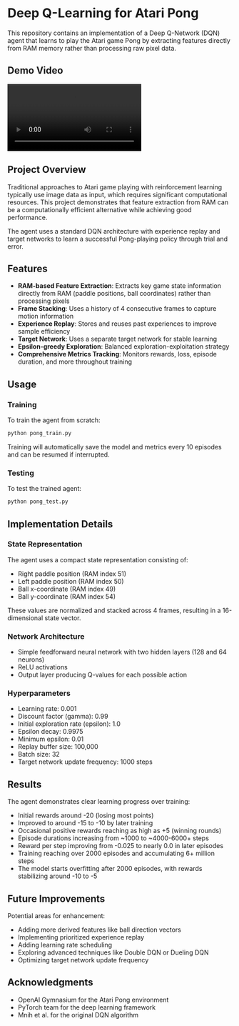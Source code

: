 # Deep Q-Learning for Atari Pong

This repository contains an implementation of a Deep Q-Network (DQN) agent that learns to play the Atari game Pong by extracting features directly from RAM memory rather than processing raw pixel data.

## Demo Video

![Pong Agent Demo](data/pong.mp4)

## Project Overview

Traditional approaches to Atari game playing with reinforcement learning typically use image data as input, which requires significant computational resources. This project demonstrates that feature extraction from RAM can be a computationally efficient alternative while achieving good performance.

The agent uses a standard DQN architecture with experience replay and target networks to learn a successful Pong-playing policy through trial and error.

## Features

- **RAM-based Feature Extraction**: Extracts key game state information directly from RAM (paddle positions, ball coordinates) rather than processing pixels
- **Frame Stacking**: Uses a history of 4 consecutive frames to capture motion information
- **Experience Replay**: Stores and reuses past experiences to improve sample efficiency
- **Target Network**: Uses a separate target network for stable learning
- **Epsilon-greedy Exploration**: Balanced exploration-exploitation strategy
- **Comprehensive Metrics Tracking**: Monitors rewards, loss, episode duration, and more throughout training

## Usage

### Training

To train the agent from scratch:

```bash
python pong_train.py
```

Training will automatically save the model and metrics every 10 episodes and can be resumed if interrupted.

### Testing

To test the trained agent:

```bash
python pong_test.py
```

## Implementation Details

### State Representation
The agent uses a compact state representation consisting of:
- Right paddle position (RAM index 51)
- Left paddle position (RAM index 50)
- Ball x-coordinate (RAM index 49)
- Ball y-coordinate (RAM index 54)

These values are normalized and stacked across 4 frames, resulting in a 16-dimensional state vector.

### Network Architecture
- Simple feedforward neural network with two hidden layers (128 and 64 neurons)
- ReLU activations
- Output layer producing Q-values for each possible action

### Hyperparameters
- Learning rate: 0.001
- Discount factor (gamma): 0.99
- Initial exploration rate (epsilon): 1.0
- Epsilon decay: 0.9975
- Minimum epsilon: 0.01
- Replay buffer size: 100,000
- Batch size: 32
- Target network update frequency: 1000 steps

## Results

The agent demonstrates clear learning progress over training:
- Initial rewards around -20 (losing most points)
- Improved to around -15 to -10 by later training
- Occasional positive rewards reaching as high as +5 (winning rounds)
- Episode durations increasing from ~1000 to ~4000-6000+ steps
- Reward per step improving from -0.025 to nearly 0.0 in later episodes
- Training reaching over 2000 episodes and accumulating 6+ million steps
- The model starts overfitting after 2000 episodes, with rewards stabilizing around -10 to -5

## Future Improvements

Potential areas for enhancement:
- Adding more derived features like ball direction vectors
- Implementing prioritized experience replay
- Adding learning rate scheduling
- Exploring advanced techniques like Double DQN or Dueling DQN
- Optimizing target network update frequency

## Acknowledgments

- OpenAI Gymnasium for the Atari Pong environment
- PyTorch team for the deep learning framework
- Mnih et al. for the original DQN algorithm